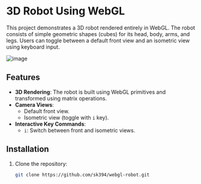# 3D Robot Using WebGL

This project demonstrates a 3D robot rendered entirely in WebGL. The robot consists of simple geometric shapes (cubes) for its head, body, arms, and legs. Users can toggle between a default front view and an isometric view using keyboard input.

![image](https://github.com/user-attachments/assets/8c77aa4f-3c02-4a06-a542-cf2730e07625)


## Features
- **3D Rendering**: The robot is built using WebGL primitives and transformed using matrix operations.
- **Camera Views**:
  - Default front view.
  - Isometric view (toggle with `i` key).
- **Interactive Key Commands**:
  - `i`: Switch between front and isometric views.

## Installation
1. Clone the repository:
   ```bash
   git clone https://github.com/sk394/webgl-robot.git
